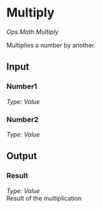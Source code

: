 # Multiply

*Ops.Math.Multiply*  

Multiplies a number by another.

## Input

### Number1

*Type: Value*  

### Number2

*Type: Value*  

## Output

### Result

*Type: Value*  
Result of the multiplication
